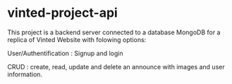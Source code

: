 # vinted-project-api

This project is a backend server connected to a database MongoDB for a replica of Vinted Website with folowing options:

User/Authentification : Signup and login

CRUD : create, read, update and delete an announce with images and user information.

